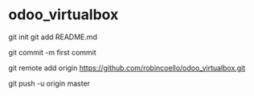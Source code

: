 # odoo_virtualbox 

git init git add README.md 

git commit -m first commit 

git remote add origin https://github.com/robincoello/odoo_virtualbox.git 

git push -u origin master

